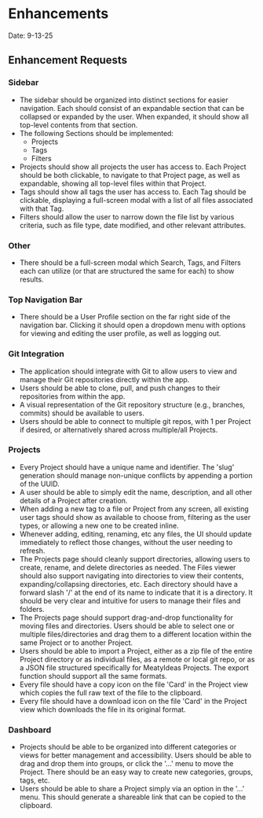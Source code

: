 # Enhancements

Date: 9-13-25

## Enhancement Requests

### Sidebar

* The sidebar should be organized into distinct sections for easier navigation. Each should consist of an expandable section that can be collapsed or expanded by the user. When expanded, it should show all top-level contents from that section.
* The following Sections should be implemented:
  * Projects
  * Tags
  * Filters
* Projects should show all projects the user has access to. Each Project should be both clickable, to navigate to that Project page, as well as expandable, showing all top-level files within that Project.
* Tags should show all tags the user has access to. Each Tag should be clickable, displaying a full-screen modal with a list of all files associated with that Tag.
* Filters should allow the user to narrow down the file list by various criteria, such as file type, date modified, and other relevant attributes.

### Other

* There should be a full-screen modal which Search, Tags, and Filters each can utilize (or that are structured the same for each) to show results.

### Top Navigation Bar

* There should be a User Profile section on the far right side of the navigation bar. Clicking it should open a dropdown menu with options for viewing and editing the user profile, as well as logging out.

### Git Integration

* The application should integrate with Git to allow users to view and manage their Git repositories directly within the app.
* Users should be able to clone, pull, and push changes to their repositories from within the app.
* A visual representation of the Git repository structure (e.g., branches, commits) should be available to users.
* Users should be able to connect to multiple git repos, with 1 per Project if desired, or alternatively shared across multiple/all Projects.

### Projects

* Every Project should have a unique name and identifier. The 'slug' generation should manage non-unique conflicts by appending a portion of the UUID.
* A user should be able to simply edit the name, description, and all other details of a Project after creation.
* When adding a new tag to a file or Project from any screen, all existing user tags should show as available to choose from, filtering as the user types, or allowing a new one to be created inline.
* Whenever adding, editing, renaming, etc any files, the UI should update immediately to reflect those changes, without the user needing to refresh.
* The Projects page should cleanly support directories, allowing users to create, rename, and delete directories as needed. The Files viewer should also support navigating into directories to view their contents, expanding/collapsing directories, etc. Each directory should have a forward slash '/' at the end of its name to indicate that it is a directory. It should be very clear and intuitive for users to manage their files and folders.
* The Projects page should support drag-and-drop functionality for moving files and directories. Users should be able to select one or multiple files/directories and drag them to a different location within the same Project or to another Project.
* Users should be able to import a Project, either as a zip file of the entire Project directory or as individual files, as a remote or local git repo, or as a JSON file structured specifically for MeatyIdeas Projects. The export function should support all the same formats.
* Every file should have a copy icon on the file 'Card' in the Project view which copies the full raw text of the file to the clipboard.
* Every file should have a download icon on the file 'Card' in the Project view which downloads the file in its original format.

### Dashboard

* Projects should be able to be organized into different categories or views for better management and accessibility. Users should be able to drag and drop them into groups, or click the '...' menu to move the Project. There should be an easy way to create new categories, groups, tags, etc.
* Users should be able to share a Project simply via an option in the '...' menu. This should generate a shareable link that can be copied to the clipboard.
